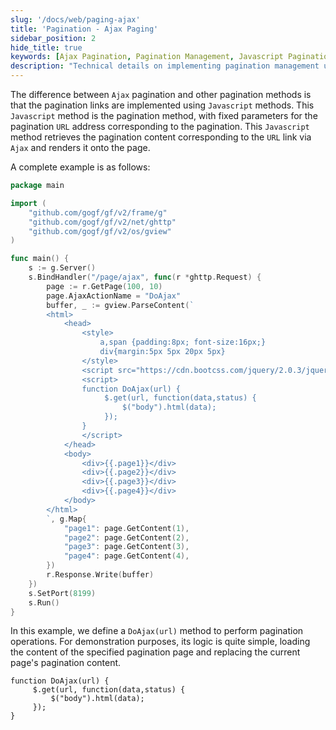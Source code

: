 ```yaml
---
slug: '/docs/web/paging-ajax'
title: 'Pagination - Ajax Paging'
sidebar_position: 2
hide_title: true
keywords: [Ajax Pagination, Pagination Management, Javascript Pagination, GoFrame, GoFrame Framework, Golang, Page Rendering, Front-end Development, Dynamic Pagination, Web Development]
description: "Technical details on implementing pagination management using the Ajax method. Unlike traditional pagination, Ajax pagination dynamically retrieves and renders pagination content using Javascript methods for a smoother user experience. The sample code demonstrates how to integrate Ajax pagination functionality in the GoFrame framework, providing a practical backend pagination solution."
---
```


The difference between `Ajax` pagination and other pagination methods is that the pagination links are implemented using `Javascript` methods. This `Javascript` method is the pagination method, with fixed parameters for the pagination `URL` address corresponding to the pagination. This `Javascript` method retrieves the pagination content corresponding to the `URL` link via `Ajax` and renders it onto the page.

A complete example is as follows:

```go
package main

import (
    "github.com/gogf/gf/v2/frame/g"
    "github.com/gogf/gf/v2/net/ghttp"
    "github.com/gogf/gf/v2/os/gview"
)

func main() {
    s := g.Server()
    s.BindHandler("/page/ajax", func(r *ghttp.Request) {
        page := r.GetPage(100, 10)
        page.AjaxActionName = "DoAjax"
        buffer, _ := gview.ParseContent(`
        <html>
            <head>
                <style>
                    a,span {padding:8px; font-size:16px;}
                    div{margin:5px 5px 20px 5px}
                </style>
                <script src="https://cdn.bootcss.com/jquery/2.0.3/jquery.min.js"></script>
                <script>
                function DoAjax(url) {
                     $.get(url, function(data,status) {
                         $("body").html(data);
                     });
                }
                </script>
            </head>
            <body>
                <div>{{.page1}}</div>
                <div>{{.page2}}</div>
                <div>{{.page3}}</div>
                <div>{{.page4}}</div>
            </body>
        </html>
        `, g.Map{
            "page1": page.GetContent(1),
            "page2": page.GetContent(2),
            "page3": page.GetContent(3),
            "page4": page.GetContent(4),
        })
        r.Response.Write(buffer)
    })
    s.SetPort(8199)
    s.Run()
}
```

In this example, we define a `DoAjax(url)` method to perform pagination operations. For demonstration purposes, its logic is quite simple, loading the content of the specified pagination page and replacing the current page's pagination content.

```
function DoAjax(url) {
     $.get(url, function(data,status) {
         $("body").html(data);
     });
}
```